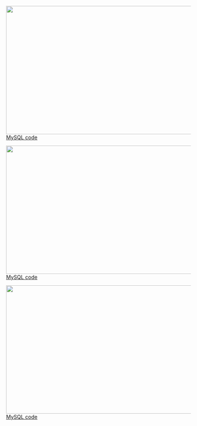 


<a href="url"><img src="https://github.com/user-attachments/assets/bd0ec04f-e54c-4705-a8c9-712e92ae4d00" align="left" height="350" width="700" ></a> 
<br/>
[MySQL code](https://github.com/Jihyesh/mysql_for_ecommerce_da/blob/main/product_analysis/72%20analyzing%20product%20sales%20and%20product%20launches.sql)


<a href="url"><img src="https://github.com/user-attachments/assets/f587c2ef-9230-45b1-b7ae-c776d9cefeb9" align="left" height="350" width="700" ></a> 
<br/>
[MySQL code](https://github.com/Jihyesh/mysql_for_ecommerce_da/blob/main/product_analysis/73%20product-level%20sales%20analysis.sql)




<a href="url"><img src="https://github.com/user-attachments/assets/5f7745ab-118f-4c2e-95a9-cda9cb84e6db" align="left" height="350" width="700" ></a> 
<br/>
[MySQL code](https://github.com/Jihyesh/mysql_for_ecommerce_da/blob/main/product_analysis/75%20analyzing%20product%20launches.sql)
